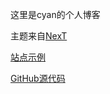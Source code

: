 这里是cyan的个人博客

主题来自[NexT](https://theme-next.iissnan.com/)

[站点示例](https://simpleyyt.com/jekyll-theme-next/)

[GitHub源代码](https://github.com/Simpleyyt/jekyll-theme-next)